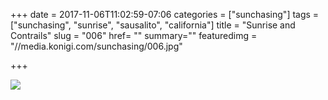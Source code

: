 +++
date = 2017-11-06T11:02:59-07:06
categories = ["sunchasing"]
tags = ["sunchasing", "sunrise", "sausalito", "california"]
title = "Sunrise and Contrails"
slug = "006"
href= ""
summary=""
featuredimg = "//media.konigi.com/sunchasing/006.jpg"

+++

<img src="//media.konigi.com/sunchasing/006.jpg" />
